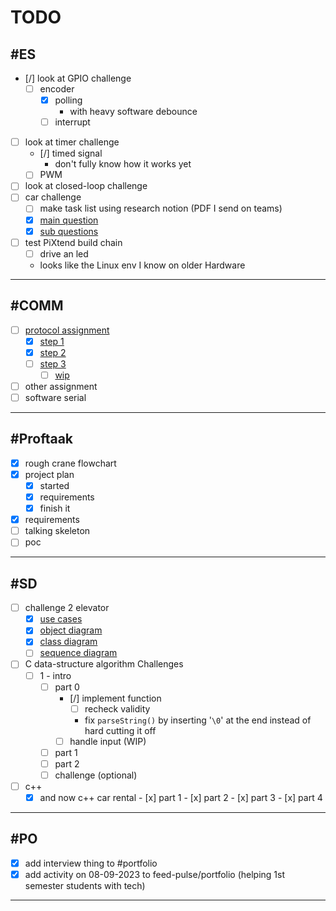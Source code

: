 # TODO

## #ES

- [/] look at GPIO challenge
	- [ ] encoder
		- [x] polling
    		- with heavy software debounce
		- [ ] interrupt
- [ ] look at timer challenge
	- [/] timed signal
		- don't fully know how it works yet
	- [ ] PWM
- [ ] look at closed-loop challenge
- [ ] car challenge
	- [ ] make task list using research notion (PDF I send on teams)
	- [x] [main question](<ES/notes.md#main question>)
	- [x] [sub questions](<ES/notes.md#sub questions>)
- [ ] test PiXtend build chain
	- [ ] drive an led
	- looks like the Linux env I know on older Hardware

---

## #COMM

- [ ] [protocol assignment](<comm/notes comm-protocols for iot.md>)
	- [x] [step 1](<comm/notes comm-protocols for iot.md#step 1 (investigating protocols)>)
	- [x] [step 2](<comm/notes comm-protocols for iot.md#step 2 (imagining the usage of mqtt or CoAP)>)
	- [ ] [step 3](<comm/notes comm-protocols for iot.md#step 3>)
		- [ ] [wip](<comm/comm report.md>)
- [ ] other assignment
- [ ] software serial

---

## #Proftaak

- [x] rough crane flowchart
- [x] project plan
	- [x] started
	- [x] requirements
	- [x] finish it
- [x] requirements
- [ ] talking skeleton
- [ ] poc

---

## #SD

- [ ] challenge 2 elevator
	- [x] [use cases](<SD/challenge_2_elevator/use case.md>)
	- [x] [object diagram](<SD/challenge_2_elevator/info + object diagram.md>)
	- [x] [class diagram](<SD/challenge_2_elevator/class diagram.md>)
	- [ ] [sequence diagram](<SD/challenge_2_elevator/sequence diagram.md>)
- [ ] C data-structure algorithm Challenges
	- [ ] 1 - intro
		- [ ] part 0
			- [/] implement function
				- [ ] recheck validity
				- fix `parseString()` by inserting '`\0`' at the end instead of hard cutting it off
			- [ ] handle input (WIP)
		- [ ] part 1
		- [ ] part 2
		- [ ] challenge (optional)
- [ ] c++
	- [x] and now c++ car rental
			- [x] part 1
			- [x] part 2
			- [x] part 3
			- [x] part 4

---

## #PO

- [x] add interview thing to #portfolio
- [x] add activity on 08-09-2023 to feed-pulse/portfolio (helping 1st semester students with tech)
---
